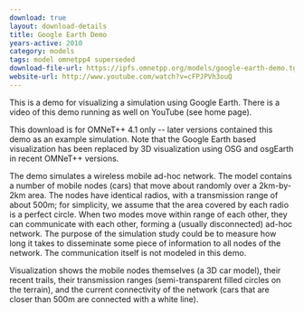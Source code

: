 ```yaml
---
download: true
layout: download-details
title: Google Earth Demo
years-active: 2010
category: models
tags: model omnetpp4 superseded
download-file-url: https://ipfs.omnetpp.org/models/google-earth-demo.tgz
website-url: http://www.youtube.com/watch?v=cFPJPVh3ouQ
---
```


This is a demo for visualizing a simulation using Google Earth. There is a video
of this demo running as well on YouTube (see home page).

This download is for OMNeT++ 4.1 only -- later versions contained this demo
as an example simulation. Note that the Google Earth based visualization has been
replaced by 3D visualization using OSG and osgEarth in recent OMNeT++ versions.

The demo simulates a wireless mobile ad-hoc network. The model contains a number
of mobile nodes (cars) that move about randomly over a 2km-by-2km area. The
nodes have identical radios, with a transmission range of about 500m; for
simplicity, we assume that the area covered by each radio is a perfect circle.
When two modes move within range of each other, they can communicate with each
other, forming a (usually disconnected) ad-hoc network. The purpose of the
simulation study could be to measure how long it takes to disseminate some piece
of information to all nodes of the network. The communication itself is not
modeled in this demo.

Visualization shows the mobile nodes themselves (a 3D car model), their recent
trails, their transmission ranges (semi-transparent filled circles on the
terrain), and the current connectivity of the network (cars that are closer than
500m are connected with a white line).

